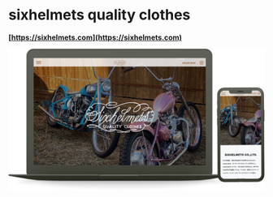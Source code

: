 # sixhelmets quality clothes

**[https://sixhelmets.com](https://sixhelmets.com)**

![sixhelmets](./sixhelmets-mockup.png)
